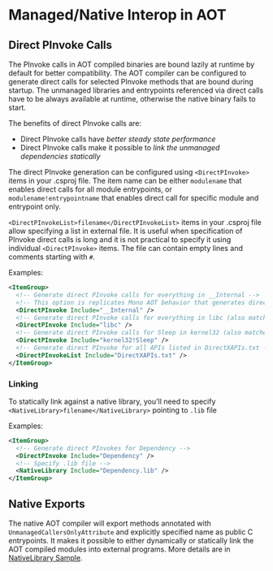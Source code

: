 # Managed/Native Interop in AOT

## Direct PInvoke Calls

The PInvoke calls in AOT compiled binaries are bound lazily at runtime by default for better compatibility. The AOT compiler
can be configured to generate direct calls for selected PInvoke methods that are bound during startup. The unmanaged libraries 
and entrypoints referenced via direct calls have to be always available at runtime, otherwise the native binary fails to start.

The benefits of direct PInvoke calls are:
- Direct PInvoke calls have *better steady state performance*
- Direct PInvoke calls make it possible to *link the unmanaged dependencies statically*

The direct PInvoke generation can be configured using `<DirectPInvoke>` items in your .csproj file. The item name can be either `modulename`
that enables direct calls for all module entrypoints, or `modulename!entrypointname` that enables direct call for specific module and entrypoint
only.

`<DirectPInvokeList>filename</DirectPInvokeList>` items in your .csproj file allow specifying a list in external file. It is useful when
specification of PInvoke direct calls is long and it is not practical to specify it using individual `<DirectPInvoke>` items. The file can
contain empty lines and comments starting with `#`.

Examples:

```xml
<ItemGroup>
  <!-- Generate direct PInvoke calls for everything in __Internal -->
  <!-- This option is replicates Mono AOT behavior that generates direct PInvoke calls for __Internal -->
  <DirectPInvoke Include="__Internal" />
  <!-- Generate direct PInvoke calls for everything in libc (also matches libc.so on Linux or libc.dylib on macOS --> 
  <DirectPInvoke Include="libc" />
  <!-- Generate direct PInvoke calls for Sleep in kernel32 (also matches kernel32.dll on Windows) -->
  <DirectPInvoke Include="kernel32!Sleep" />
  <!-- Generate direct PInvoke for all APIs listed in DirectXAPIs.txt -->
  <DirectPInvokeList Include="DirectXAPIs.txt" />
</ItemGroup>
```

### Linking

To statically link against a native library, you'll need to specify `<NativeLibrary>filename</NativeLibrary>` pointing to `.lib` file

Examples:

```xml
<ItemGroup>
  <!-- Generate direct PInvokes for Dependency -->
  <DirectPInvoke Include="Dependency" />
  <!-- Specify .lib file -->
  <NativeLibrary Include="Dependency.lib" />
</ItemGroup>
```

## Native Exports

The native AOT compiler will export methods annotated with `UnmanagedCallersOnlyAttribute` and explicitly specified name as
public C entrypoints. It makes it possible to either dynamically or statically link the AOT compiled modules into external
programs. More details are in [NativeLibrary Sample](../../samples/NativeLibrary).
